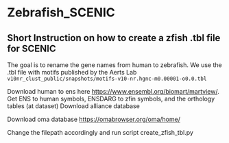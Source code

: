 # Zebrafish_SCENIC
## Short Instruction on how to create a zfish .tbl file for SCENIC
The goal is to rename the gene names from human to zebrafish. We use the .tbl file with motifs published by the Aerts Lab ```v10nr_clust_public/snapshots/motifs-v10-nr.hgnc-m0.00001-o0.0.tbl```

Download human to ens here https://www.ensembl.org/biomart/martview/. Get ENS to human symbols, ENSDARG to zfin symbols, and the orthology tables (at dataset)
Download alliance database [
](https://www.alliancegenome.org/downloads#orthology)

Download oma database https://omabrowser.org/oma/home/ [
](https://www.alliancegenome.org/downloads#orthology)

Change the filepath accordingly and run script create_zfish_tbl.py
